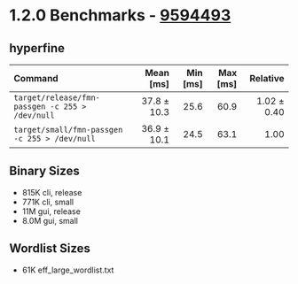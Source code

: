 # 1.2.0 Benchmarks - [9594493](https://github.com/Raymi306/xkcd-password-gen/tree/9594493807864fdeab4b88deb598c94df1454cfb)

## hyperfine

| Command | Mean [ms] | Min [ms] | Max [ms] | Relative |
|:---|---:|---:|---:|---:|
| `target/release/fmn-passgen -c 255 > /dev/null` | 37.8 ± 10.3 | 25.6 | 60.9 | 1.02 ± 0.40 |
| `target/small/fmn-passgen -c 255 > /dev/null` | 36.9 ± 10.1 | 24.5 | 63.1 | 1.00 |

## Binary Sizes

- 815K cli, release
- 771K cli, small
- 11M gui, release
- 8.0M gui, small

## Wordlist Sizes

- 61K eff_large_wordlist.txt
